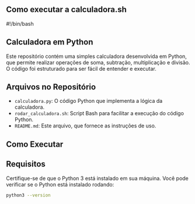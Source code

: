 ## Como executar a calculadora.sh

#!/bin/bash

## Calculadora em Python

Este repositório contém uma simples calculadora desenvolvida em Python, que permite realizar operações de soma, subtração, multiplicação e divisão. O código foi estruturado para ser fácil de entender e executar.

## Arquivos no Repositório

- `calculadora.py`: O código Python que implementa a lógica da calculadora.
- `rodar_calculadora.sh`: Script Bash para facilitar a execução do código Python.
- `README.md`: Este arquivo, que fornece as instruções de uso.

## Como Executar

## Requisitos

Certifique-se de que o Python 3 está instalado em sua máquina. Você pode verificar se o Python está instalado rodando:

```bash
python3 --version

